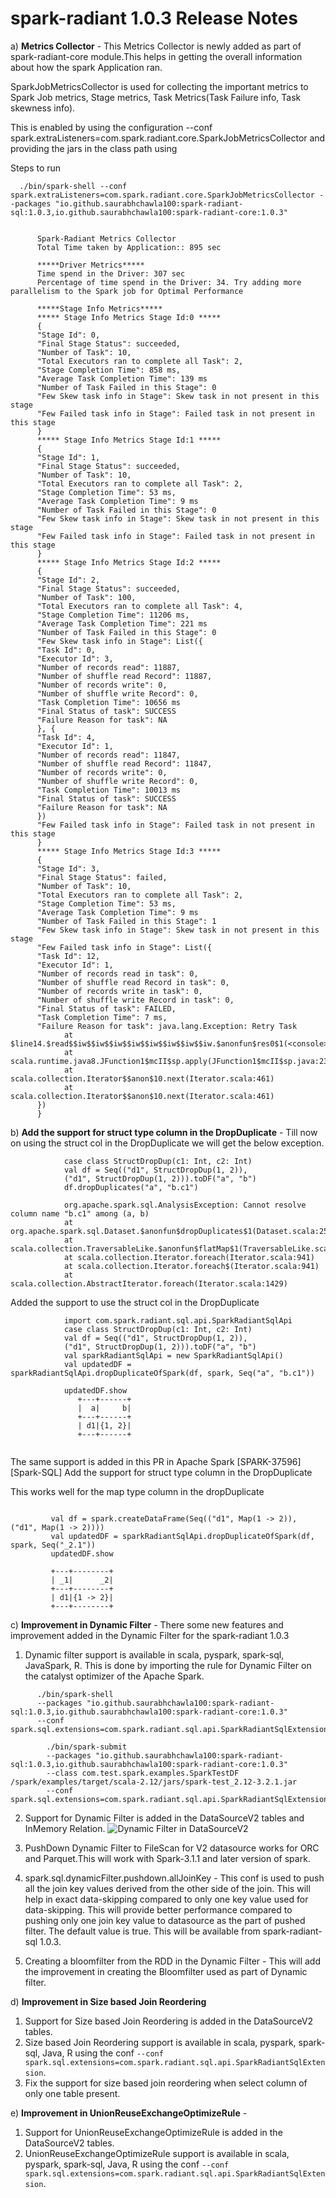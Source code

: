 # spark-radiant 1.0.3 Release Notes

a) **Metrics Collector** - This Metrics Collector is newly added as part of spark-radiant-core module.This helps in getting the overall 
information about how the spark Application ran.

SparkJobMetricsCollector is used for collecting the important metrics to Spark Job metrics,
Stage metrics, Task Metrics(Task Failure info, Task skewness info).

This is enabled by using the configuration
--conf spark.extraListeners=com.spark.radiant.core.SparkJobMetricsCollector and providing the jars in the class path
using
   
Steps to run
  
 ```
   ./bin/spark-shell --conf spark.extraListeners=com.spark.radiant.core.SparkJobMetricsCollector --packages "io.github.saurabhchawla100:spark-radiant-sql:1.0.3,io.github.saurabhchawla100:spark-radiant-core:1.0.3"
 ```

 ```
       
       Spark-Radiant Metrics Collector
       Total Time taken by Application:: 895 sec
       
       *****Driver Metrics*****
       Time spend in the Driver: 307 sec
       Percentage of time spend in the Driver: 34. Try adding more parallelism to the Spark job for Optimal Performance
       
       *****Stage Info Metrics*****
       ***** Stage Info Metrics Stage Id:0 *****
       {
       "Stage Id": 0,
       "Final Stage Status": succeeded,
       "Number of Task": 10,
       "Total Executors ran to complete all Task": 2,
       "Stage Completion Time": 858 ms,
       "Average Task Completion Time": 139 ms
       "Number of Task Failed in this Stage": 0
       "Few Skew task info in Stage": Skew task in not present in this stage
       "Few Failed task info in Stage": Failed task in not present in this stage
       }
       ***** Stage Info Metrics Stage Id:1 *****
       {
       "Stage Id": 1,
       "Final Stage Status": succeeded,
       "Number of Task": 10,
       "Total Executors ran to complete all Task": 2,
       "Stage Completion Time": 53 ms,
       "Average Task Completion Time": 9 ms
       "Number of Task Failed in this Stage": 0
       "Few Skew task info in Stage": Skew task in not present in this stage
       "Few Failed task info in Stage": Failed task in not present in this stage
       }
       ***** Stage Info Metrics Stage Id:2 *****
       {
       "Stage Id": 2,
       "Final Stage Status": succeeded,
       "Number of Task": 100,
       "Total Executors ran to complete all Task": 4,
       "Stage Completion Time": 11206 ms,
       "Average Task Completion Time": 221 ms
       "Number of Task Failed in this Stage": 0
       "Few Skew task info in Stage": List({
       "Task Id": 0,
       "Executor Id": 3,
       "Number of records read": 11887,
       "Number of shuffle read Record": 11887,
       "Number of records write": 0,
       "Number of shuffle write Record": 0,
       "Task Completion Time": 10656 ms
       "Final Status of task": SUCCESS
       "Failure Reason for task": NA
       }, {
       "Task Id": 4,
       "Executor Id": 1,
       "Number of records read": 11847,
       "Number of shuffle read Record": 11847,
       "Number of records write": 0,
       "Number of shuffle write Record": 0,
       "Task Completion Time": 10013 ms
       "Final Status of task": SUCCESS
       "Failure Reason for task": NA
       })
       "Few Failed task info in Stage": Failed task in not present in this stage
       }
       ***** Stage Info Metrics Stage Id:3 *****
       {
       "Stage Id": 3,
       "Final Stage Status": failed,
       "Number of Task": 10,
       "Total Executors ran to complete all Task": 2,
       "Stage Completion Time": 53 ms,
       "Average Task Completion Time": 9 ms
       "Number of Task Failed in this Stage": 1
       "Few Skew task info in Stage": Skew task in not present in this stage
       "Few Failed task info in Stage": List({
       "Task Id": 12,
       "Executor Id": 1,
       "Number of records read in task": 0,
       "Number of shuffle read Record in task": 0,
       "Number of records write in task": 0,
       "Number of shuffle write Record in task": 0,
       "Final Status of task": FAILED,
       "Task Completion Time": 7 ms,
       "Failure Reason for task": java.lang.Exception: Retry Task
             at $line14.$read$$iw$$iw$$iw$$iw$$iw$$iw$$iw$$iw.$anonfun$res0$1(<console>:33)
             at scala.runtime.java8.JFunction1$mcII$sp.apply(JFunction1$mcII$sp.java:23)
             at scala.collection.Iterator$$anon$10.next(Iterator.scala:461)
             at scala.collection.Iterator$$anon$10.next(Iterator.scala:461)
       })
       }
  ```

b) **Add the support for struct type column in the DropDuplicate** - Till now on using the struct col
    in the DropDuplicate we will get the below exception.

```
            case class StructDropDup(c1: Int, c2: Int)
            val df = Seq(("d1", StructDropDup(1, 2)),
            ("d1", StructDropDup(1, 2))).toDF("a", "b")
            df.dropDuplicates("a", "b.c1")
         
            org.apache.spark.sql.AnalysisException: Cannot resolve column name "b.c1" among (a, b)
            at org.apache.spark.sql.Dataset.$anonfun$dropDuplicates$1(Dataset.scala:2576)
            at scala.collection.TraversableLike.$anonfun$flatMap$1(TraversableLike.scala:245)
            at scala.collection.Iterator.foreach(Iterator.scala:941)
            at scala.collection.Iterator.foreach$(Iterator.scala:941)
            at scala.collection.AbstractIterator.foreach(Iterator.scala:1429)
```

      
  Added the support to use the struct col in the DropDuplicate
 
  
```
            import com.spark.radiant.sql.api.SparkRadiantSqlApi
            case class StructDropDup(c1: Int, c2: Int)
            val df = Seq(("d1", StructDropDup(1, 2)),
            ("d1", StructDropDup(1, 2))).toDF("a", "b")
            val sparkRadiantSqlApi = new SparkRadiantSqlApi()
            val updatedDF = sparkRadiantSqlApi.dropDuplicateOfSpark(df, spark, Seq("a", "b.c1"))
               
            updatedDF.show
               +---+------+
               |  a|     b|
               +---+------+
               | d1|{1, 2}|
               +---+------+
   
```
The same support is added in this PR in Apache Spark
[SPARK-37596][Spark-SQL] Add the support for struct type column in the DropDuplicate
   
This works well for the map type column in the dropDuplicate
      
```
         
         val df = spark.createDataFrame(Seq(("d1", Map(1 -> 2)), ("d1", Map(1 -> 2))))
         val updatedDF = sparkRadiantSqlApi.dropDuplicateOfSpark(df, spark, Seq("_2.1"))
         updatedDF.show
         
         +---+--------+
         | _1|      _2|
         +---+--------+
         | d1|{1 -> 2}|
         +---+--------+
```

c) **Improvement in Dynamic Filter** - There some new features and improvement added in the Dynamic Filter for the spark-radiant 1.0.3

   1) Dynamic filter support is available in scala, pyspark, spark-sql, JavaSpark, R. This is done by 
      importing the rule for Dynamic Filter on the catalyst optimizer of the Apache Spark.
```
      ./bin/spark-shell
      --packages "io.github.saurabhchawla100:spark-radiant-sql:1.0.3,io.github.saurabhchawla100:spark-radiant-core:1.0.3"
      --conf spark.sql.extensions=com.spark.radiant.sql.api.SparkRadiantSqlExtension
    
        ./bin/spark-submit
        --packages "io.github.saurabhchawla100:spark-radiant-sql:1.0.3,io.github.saurabhchawla100:spark-radiant-core:1.0.3"
        --class com.test.spark.examples.SparkTestDF /spark/examples/target/scala-2.12/jars/spark-test_2.12-3.2.1.jar
        --conf spark.sql.extensions=com.spark.radiant.sql.api.SparkRadiantSqlExtension
```

   2) Support for Dynamic Filter is added in the DataSourceV2 tables and InMemory Relation.
     ![Dynamic Filter in DataSourceV2](../Snapshots/DynamicFilterDSv2.png)

   3) PushDown Dynamic Filter to FileScan for V2 datasource works for ORC and Parquet.This will work with Spark-3.1.1 and later version of spark.
   4) spark.sql.dynamicFilter.pushdown.allJoinKey - This conf is used to push all the join key values derived from the other side of the join.
      This will help in exact data-skipping compared to only one key value used for data-skipping. This will provide better performance
      compared to pushing only one join key value to datasource as the part of pushed filter. The default value is true. 
      This will be available from spark-radiant-sql 1.0.3.
   5) Creating a bloomfilter from the RDD in the Dynamic Filter - This will add the improvement in creating the Bloomfilter
      used as part of Dynamic filter.

d) **Improvement in Size based Join Reordering**  
        
   1) Support for Size based Join Reordering is added in the DataSourceV2 tables.
   2) Size based Join Reordering support is available in scala, pyspark, spark-sql, Java, R using the conf 
     `--conf spark.sql.extensions=com.spark.radiant.sql.api.SparkRadiantSqlExtension`.
   3) Fix the support for size based join reordering when select column of only one table present.
   
e) **Improvement in UnionReuseExchangeOptimizeRule** - 
   1) Support for UnionReuseExchangeOptimizeRule is added in the DataSourceV2 tables.
   2)  UnionReuseExchangeOptimizeRule support is available in scala, pyspark, spark-sql, Java, R using the conf
    `--conf spark.sql.extensions=com.spark.radiant.sql.api.SparkRadiantSqlExtension`.
